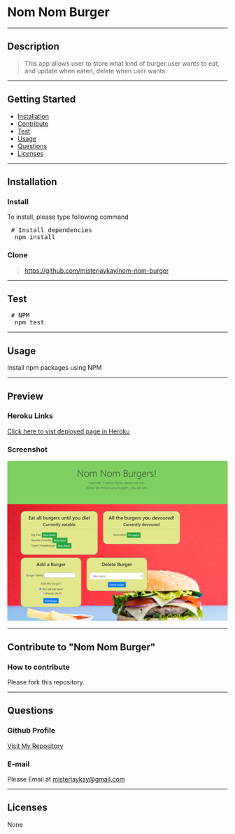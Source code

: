 # Nom Nom Burger
---
  ## Description
  > This app allows user to store what kind of burger user wants to eat, and update when eaten, delete when user wants.

---
  ## Getting Started
  - [Installation](#Installation)
  - [Contribute](#Contribute)
  - [Test](#Test)
  - [Usage](#Usage)
  - [Questions](#Questions)
  - [Licenses](#Licenses)

---
  ## Installation
  
  ### Install
  To install, please type following command
  <pre> # Install dependencies
  npm install </pre>

  ### Clone
  > https://github.com/misterjaykay/nom-nom-burger

---
  ## Test
  <pre> # NPM
  npm test </pre>

--- 
  ## Usage
  Install npm packages using NPM

--- 
  ## Preview

  ### Heroku Links
  [Click here to vist deployed page in Heroku](https://nom-nom-burger-jk.herokuapp.com/)
  
  ### Screenshot
  ![Screenshot](public/assets/image/screenshot.png)
  

--- 
  ## Contribute to "Nom Nom Burger"

  ### How to contribute

  Please fork this repository.

---
  ## Questions

  ### Github Profile
  [Visit My Repository](https://github.com/misterjaykay)

  ### E-mail
  Please Email at misterjaykay@gmail.com

---
  ## Licenses
  None
